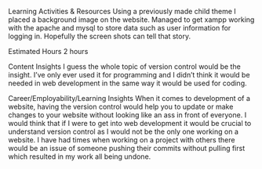 Learning Activities & Resources
Using a previously made child theme I placed a background image on the website. Managed to get xampp working with the apache and mysql to store data such as 
user information for logging in. Hopefully the screen shots can tell that story. 

Estimated Hours
2 hours

Content Insights
I guess the whole topic of version control would be the insight. I’ve only ever used it for programming and I didn’t think it would be needed in web development 
in the same way it would be used for coding. 

Career/Employability/Learning Insights
When it comes to development of a website, having the version control would help you to update or make changes to your website without looking like an ass in 
front of everyone. I would think that if I were to get into web development it would be crucial to understand version control as I would not be the only one 
working on a website. I have had times when working on a project with others there would be an issue of someone pushing their commits without pulling first which 
resulted in my work all being undone.
